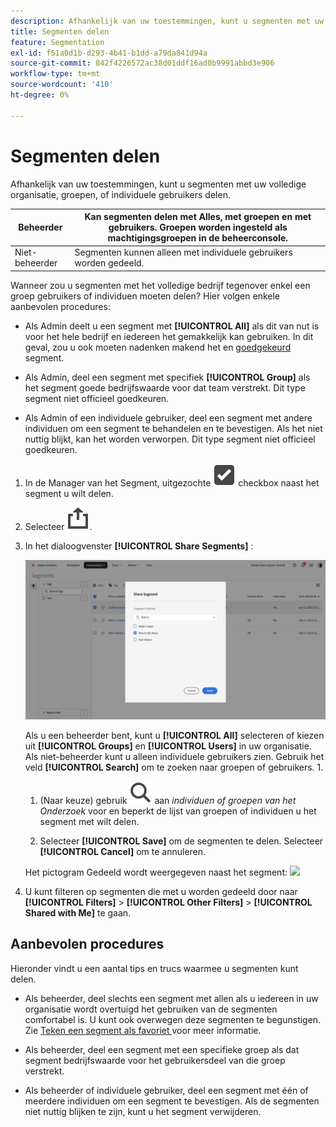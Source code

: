 ```yaml
---
description: Afhankelijk van uw toestemmingen, kunt u segmenten met uw volledige organisatie, groepen, of individuele gebruikers delen.
title: Segmenten delen
feature: Segmentation
exl-id: f51a0d1b-d293-4b41-b1dd-a79da841d94a
source-git-commit: 842f4226572ac38d01ddf16ad0b9991abbd3e906
workflow-type: tm+mt
source-wordcount: '410'
ht-degree: 0%

---
```


# Segmenten delen

Afhankelijk van uw toestemmingen, kunt u segmenten met uw volledige organisatie, groepen, of individuele gebruikers delen.

| Beheerder | Kan segmenten delen met Alles, met groepen en met gebruikers. Groepen worden ingesteld als machtigingsgroepen in de beheerconsole. |
|---|---|
| Niet-beheerder | Segmenten kunnen alleen met individuele gebruikers worden gedeeld. |

Wanneer zou u segmenten met het volledige bedrijf tegenover enkel een groep gebruikers of individuen moeten delen? Hier volgen enkele aanbevolen procedures:

* Als Admin deelt u een segment met **[!UICONTROL All]** als dit van nut is voor het hele bedrijf en iedereen het gemakkelijk kan gebruiken. In dit geval, zou u ook moeten nadenken makend het en [ goedgekeurd ](/help/components/segmentation/segmentation-workflow/seg-approve.md) segment.

* Als Admin, deel een segment met specifiek **[!UICONTROL Group]** als het segment goede bedrijfswaarde voor dat team verstrekt. Dit type segment niet officieel goedkeuren.
* Als Admin of een individuele gebruiker, deel een segment met andere individuen om een segment te behandelen en te bevestigen. Als het niet nuttig blijkt, kan het worden verworpen. Dit type segment niet officieel goedkeuren.

1. In de Manager van het Segment, uitgezochte ![ SelectBox ](/help/assets/icons/SelectBox.svg) checkbox naast het segment u wilt delen.
1. Selecteer ![ Aandeel ](/help/assets/icons/Share.svg).
1. In het dialoogvenster **[!UICONTROL Share Segments]** :

   ![Segmenten delen](assets/share-segments-dialog.png)

   Als u een beheerder bent, kunt u **[!UICONTROL All]** selecteren of kiezen uit **[!UICONTROL Groups]** en **[!UICONTROL Users]** in uw organisatie. Als niet-beheerder kunt u alleen individuele gebruikers zien. Gebruik het veld **[!UICONTROL Search]** om te zoeken naar groepen of gebruikers. 1.

   1. (Naar keuze) gebruik ![ Onderzoek ](/help/assets/icons/Search.svg) aan *individuen of groepen van het Onderzoek* voor en beperkt de lijst van groepen of individuen u het segment met wilt delen.

   1. Selecteer **[!UICONTROL Save]** om de segmenten te delen. Selecteer **[!UICONTROL Cancel]** om te annuleren.




   Het pictogram Gedeeld wordt weergegeven naast het segment: ![ ](https://spectrum.adobe.com/static/icons/workflow_18/Smock_Share_18_N.svg)

1. U kunt filteren op segmenten die met u worden gedeeld door naar **[!UICONTROL Filters]** > **[!UICONTROL Other Filters]** > **[!UICONTROL Shared with Me]** te gaan.

## Aanbevolen procedures

Hieronder vindt u een aantal tips en trucs waarmee u segmenten kunt delen.

* Als beheerder, deel slechts een segment met allen als u iedereen in uw organisatie wordt overtuigd het gebruiken van de segmenten comfortabel is. U kunt ook overwegen deze segmenten te begunstigen. Zie [ Teken een segment als favoriet ](t-seg-favorite.md) voor meer informatie.

* Als beheerder, deel een segment met een specifieke groep als dat segment bedrijfswaarde voor het gebruikersdeel van die groep verstrekt.

* Als beheerder of individuele gebruiker, deel een segment met één of meerdere individuen om een segment te bevestigen. Als de segmenten niet nuttig blijken te zijn, kunt u het segment verwijderen.
